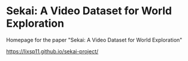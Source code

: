 # Sekai: A Video Dataset for World Exploration

Homepage for the paper "Sekai: A Video Dataset for World Exploration"

https://lixsp11.github.io/sekai-project/

